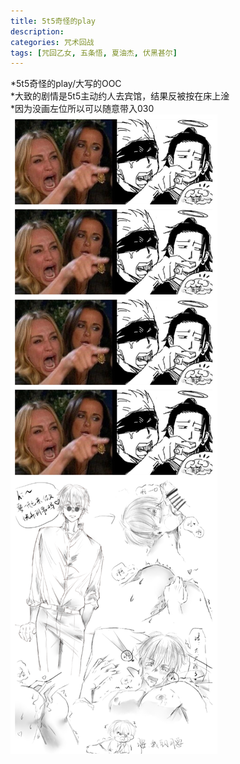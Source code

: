 ```yaml
---
title: 5t5奇怪的play
description: 
categories: 咒术回战
tags: [咒回乙女, 五条悟, 夏油杰, 伏黑甚尔]
---
```

*5t5奇怪的play/大写的OOC  
*大致的剧情是5t5主动约人去宾馆，结果反被按在床上淦  
*因为没画左位所以可以随意带入030  
![enter description here](./images/长微博图片_(2).png)

